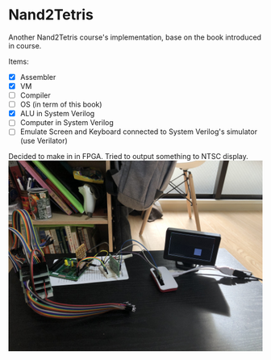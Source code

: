 # Nand2Tetris
Another Nand2Tetris course's implementation, base on the book introduced in course.

Items:
- [x] Assembler
- [x] VM
- [ ] Compiler
- [ ] OS (in term of this book)
- [x] ALU in System Verilog
- [ ] Computer in System Verilog
- [ ] Emulate Screen and Keyboard connected to System Verilog's simulator (use Verilator)

Decided to make in in FPGA. Tried to output something to NTSC display.
![FPGA](https://raw.githubusercontent.com/hanhha/Nand2Tetris/master/resources/IMG_6717.jpg "FPGA")

